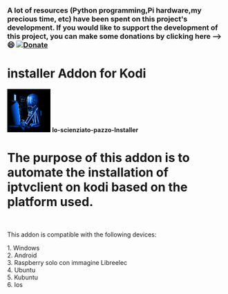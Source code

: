 ### **A lot of resources (Python programming,Pi hardware,my precious time, etc) have been spent on this project's development. If you would like to support the development of this project, you can make some donations by clicking here --> :smile:** [![Donate](https://img.shields.io/badge/Donate-PayPal-green.svg)](https://www.paypal.com/donate/?hosted_button_id=HQ6KGF3PVSAPG)
# installer Addon for Kodi
<img src="https://github.com/aandroide/installer/blob/master/lo-scienziato-pazzo-installer/fanart.gif"
alt="Delete image" width="100" height="100" />
<b>lo-scienziato-pazzo-Installer</b>
<br>
# The purpose of this addon is to automate the installation of iptvclient on kodi based on the platform used.
<br>
<p> This addon is compatible with the following devices:</p> 
1. Windows
<br>
2. Android
<br>
3. Raspberry solo con immagine Libreelec
<br>
4. Ubuntu
<br>
5. Kubuntu
<br>
6. Ios
<br>

